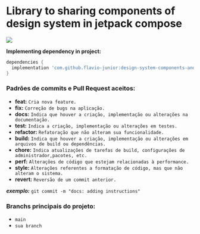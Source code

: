 # Library to sharing components of design system in jetpack compose

[![](https://jitpack.io/v/flavio-junior/components.svg)](https://jitpack.io/#flavio-junior/design-system-components-android-native-jetpack-compose)

**Implementing dependency in project:**
```gradle
dependencies {
  implementation 'com.github.flavio-junior:design-system-components-android-native-jetpack-compose:Tag'
}
```

### Padrões de commits e Pull Request aceitos:
- **feat:** `Cria nova feature.`
- **fix:** `Correção de bugs na aplicação.`
- **docs:** `Indica que houver a criação, implementação ou alterações na documentação.`
- **test:** `Indica a criação, implementação ou alterações em testes.`
- **refactor:** `Refatoração que não alteram sua funcionalidade.`
- **build:** `Indica que houver a criação, implementação ou alterações em arquivos de build ou dependências.`
- **chore:** `Indica atualizações de tarefas de build, configurações de administrador,pacotes, etc.`
- **perf:** `Alterações de código que estejam relacionadas à performance.`
- **style:** `Alterações referentes a formatação de código, mas que não alteram o sistema.`
- **revert:** `Reversão de um commit anterior.`

***exemplo:*** `git commit -m "docs: adding instructions"`

### Branchs principais do projeto:
- `main`
- `sua branch`

